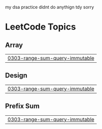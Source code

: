 my dsa practice
didnt do anythign tdy sorry

<!---LeetCode Topics Start-->
# LeetCode Topics
## Array
|  |
| ------- |
| [0303-range-sum-query-immutable](https://github.com/PRASS-NAA/DSA/tree/master/0303-range-sum-query-immutable) |
## Design
|  |
| ------- |
| [0303-range-sum-query-immutable](https://github.com/PRASS-NAA/DSA/tree/master/0303-range-sum-query-immutable) |
## Prefix Sum
|  |
| ------- |
| [0303-range-sum-query-immutable](https://github.com/PRASS-NAA/DSA/tree/master/0303-range-sum-query-immutable) |
<!---LeetCode Topics End-->